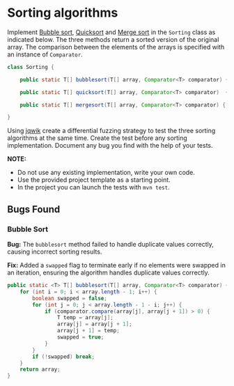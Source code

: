 # Sorting algorithms

Implement [Bubble sort](https://en.wikipedia.org/wiki/Bubble_sort), [Quicksort](https://en.wikipedia.org/wiki/Quicksort) and [Merge sort](https://en.wikipedia.org/wiki/Merge_sort) in the `Sorting` class as indicated below. The three methods return a sorted version of the original array. The comparison between the elements of the arrays is specified with an instance of `Comparator`.

```java
class Sorting {

    public static T[] bubblesort(T[] array, Comparator<T> comparator) { ... }

    public static T[] quicksort(T[] array, Comparator<T> comparator)  { ... }

    public static T[] mergesort(T[] array, Comparator<T> comparator) { ... }

}
```

Using [jqwik](https://jqwik.net/) create a differential fuzzing strategy to test the three sorting algorithms at the same time. Create the test before any sorting implementation. Document any bug you find with the help of your tests.

**NOTE:** 
- Do not use any existing implementation, write your own code. 
- Use the provided project template as a starting point.
- In the project you can launch the tests with `mvn test`.

## Bugs Found

### Bubble Sort

**Bug:** The `bubblesort` method failed to handle duplicate values correctly, causing incorrect sorting results.

**Fix:** Added a `swapped` flag to terminate early if no elements were swapped in an iteration, ensuring the algorithm handles duplicate values correctly.

```java
public static <T> T[] bubblesort(T[] array, Comparator<T> comparator) {
    for (int i = 0; i < array.length - 1; i++) {
        boolean swapped = false;
        for (int j = 0; j < array.length - 1 - i; j++) {
            if (comparator.compare(array[j], array[j + 1]) > 0) {
                T temp = array[j];
                array[j] = array[j + 1];
                array[j + 1] = temp;
                swapped = true;
            }
        }
        if (!swapped) break;
    }
    return array;
}
```